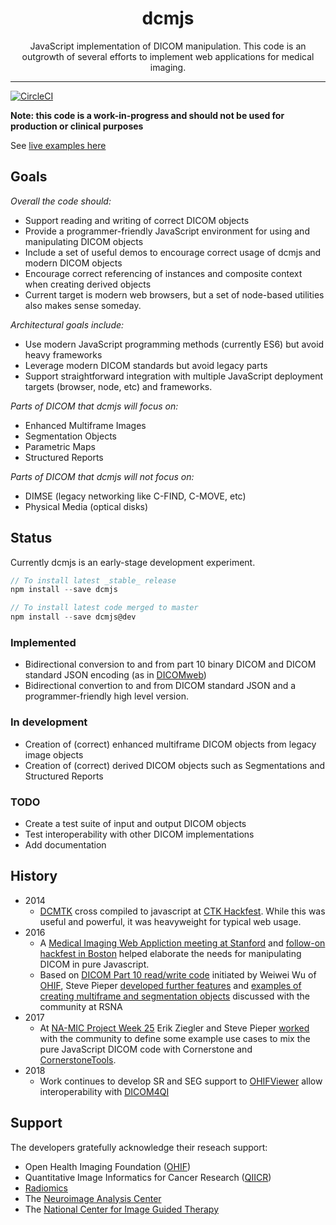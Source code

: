 <div align="center">
  <h1>dcmjs</h1>

  <p>JavaScript implementation of DICOM manipulation. This code is an outgrowth of several efforts to implement web applications for medical imaging.</p>
</div>

<hr />

[![CircleCI](https://circleci.com/gh/dcmjs-org/dcmjs.svg?style=svg)](https://circleci.com/gh/dcmjs-org/dcmjs)

**Note: this code is a work-in-progress and should not be used for production or clinical purposes**

See [live examples here](https://dcmjs.netlify.com/)

## Goals

_Overall the code should:_

* Support reading and writing of correct DICOM objects
* Provide a programmer-friendly JavaScript environment for using and manipulating DICOM objects
* Include a set of useful demos to encourage correct usage of dcmjs and modern DICOM objects
* Encourage correct referencing of instances and composite context when creating derived objects
* Current target is modern web browsers, but a set of node-based utilities also makes sense someday.

_Architectural goals include:_

* Use modern JavaScript programming methods (currently ES6) but avoid heavy frameworks
* Leverage modern DICOM standards but avoid legacy parts
* Support straightforward integration with multiple JavaScript deployment targets (browser, node, etc) and frameworks.

_Parts of DICOM that dcmjs will focus on:_

* Enhanced Multiframe Images
* Segmentation Objects
* Parametric Maps
* Structured Reports

_Parts of DICOM that dcmjs *will not* focus on:_

* DIMSE (legacy networking like C-FIND, C-MOVE, etc)
* Physical Media (optical disks)

## Status

Currently dcmjs is an early-stage development experiment.

```js
// To install latest _stable_ release
npm install --save dcmjs

// To install latest code merged to master
npm install --save dcmjs@dev
```

### Implemented
  
* Bidirectional conversion to and from part 10 binary DICOM and DICOM standard JSON encoding (as in [DICOMweb](http://dicomweb.org))
* Bidirectional convertion to and from DICOM standard JSON and a programmer-friendly high level version.

### In development

* Creation of (correct) enhanced multiframe DICOM objects from legacy image objects
* Creation of (correct) derived DICOM objects such as Segmentations and Structured Reports

### TODO

* Create a test suite of input and output DICOM objects
* Test interoperability with other DICOM implementations
* Add documentation

## History

* 2014
  * [DCMTK](dcmtk.org) cross compiled to javascript at [CTK Hackfest](http://www.commontk.org/index.php/CTK-Hackfest-May-2014). While this was useful and powerful, it was heavyweight for typical web usage.
* 2016
  * A [Medical Imaging Web Appliction meeting at Stanford](http://qiicr.org/web/outreach/Medical-Imaging-Web-Apps/) and [follow-on hackfest in Boston](http://qiicr.org/web/outreach/MIWS-hackfest/) helped elaborate the needs for manipulating DICOM in pure Javascript.
  * Based on [DICOM Part 10 read/write code](https://github.com/OHIF/dicom-dimse) initiated by Weiwei Wu of [OHIF](http://ohif.org), Steve Pieper [developed further features](https://github.com/pieper/sites/tree/gh-pages/dcmio) and [examples of creating multiframe and segmentation objects](https://github.com/pieper/sites/tree/gh-pages/DICOMzero) discussed with the community at RSNA
* 2017
  * At [NA-MIC Project Week 25](https://na-mic.org/wiki/Project_Week_25) Erik Ziegler and Steve Pieper [worked](https://na-mic.org/wiki/Project_Week_25/DICOM_Segmentation_Support_for_Cornerstone_and_OHIF_Viewer)
 with the community to define some example use cases to mix the pure JavaScript DICOM code with Cornerstone and [CornerstoneTools](https://github.com/chafey/cornerstoneTools).
* 2018
  * Work continues to develop SR and SEG support to [OHIFViewer](http://ohif.org) allow interoperability with [DICOM4QI](https://legacy.gitbook.com/book/qiicr/dicom4qi/details)

## Support

The developers gratefully acknowledge their reseach support:

* Open Health Imaging Foundation ([OHIF](http://ohif.org))
* Quantitative Image Informatics for Cancer Research ([QIICR](http://qiicr.org))
* [Radiomics](http://radiomics.io)
* The [Neuroimage Analysis Center](http://nac.spl.harvard.edu)
* The [National Center for Image Guided Therapy](http://ncigt.org)

<!--stackedit_data:
eyJoaXN0b3J5IjpbMTI4MTEyOTE1NV19
-->
